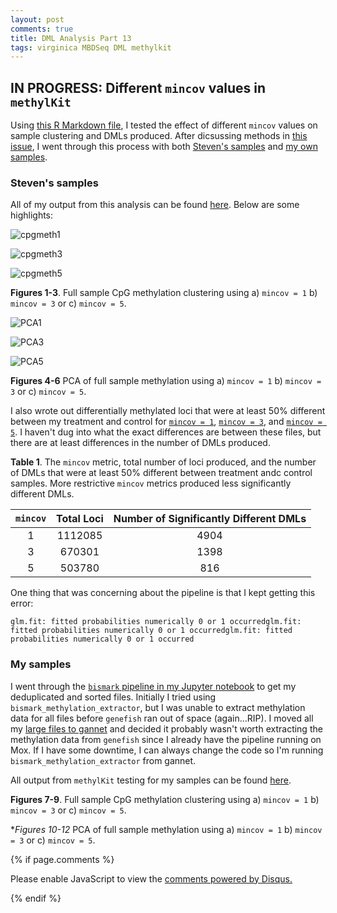 ```yaml
---
layout: post
comments: true
title: DML Analysis Part 13
tags: virginica MBDSeq DML methylkit 
---
```


## IN PROGRESS: Different `mincov` values in `methylKit`

Using [this R Markdown file](https://github.com/RobertsLab/project-virginica-oa/blob/master/analyses/2018-10-11-MethylKit-Parameter-Testing/2018-10-11-MethylKit-Parameter-Testing.Rmd), I tested the effect of different `mincov` values on sample clustering and DMLs produced. After dicsussing methods in [this issue](https://github.com/RobertsLab/resources/issues/432), I went through this process with both [Steven's samples](http://gannet.fish.washington.edu/seashell/bu-serine-wd/18-04-29/) and [my own samples](http://gannet.fish.washington.edu/spartina/2018-10-10-project-virginica-oa-Large-Files/2018-10-04-Bismark-Full-Samples-Revised-Parameters/).

### Steven's samples

All of my output from this analysis can be found [here](https://github.com/RobertsLab/project-virginica-oa/tree/master/analyses/2018-10-11-MethylKit-Parameter-Testing/2018-10-14-Steven-Samples). Below are some highlights:

![cpgmeth1](https://raw.githubusercontent.com/RobertsLab/project-virginica-oa/master/analyses/2018-10-11-MethylKit-Parameter-Testing/2018-10-14-Steven-Samples/2018-10-11-Full-Sample-CpG-Methylation-Clustering-Cov1.jpeg)

![cpgmeth3](https://raw.githubusercontent.com/RobertsLab/project-virginica-oa/master/analyses/2018-10-11-MethylKit-Parameter-Testing/2018-10-14-Steven-Samples/2018-10-11-Full-Sample-CpG-Methylation-Clustering-Cov3.jpeg)

![cpgmeth5](https://raw.githubusercontent.com/RobertsLab/project-virginica-oa/master/analyses/2018-10-11-MethylKit-Parameter-Testing/2018-10-14-Steven-Samples/2018-10-11-Full-Sample-CpG-Methylation-Clustering-Cov5.jpeg)

**Figures 1-3**. Full sample CpG methylation clustering using a) `mincov = 1` b) `mincov = 3` or c) `mincov = 5`.

![PCA1](https://raw.githubusercontent.com/RobertsLab/project-virginica-oa/master/analyses/2018-10-11-MethylKit-Parameter-Testing/2018-10-14-Steven-Samples/2018-10-11-Full-Sample-Methylation-PCA-Cov1.jpeg)

![PCA3](https://raw.githubusercontent.com/RobertsLab/project-virginica-oa/master/analyses/2018-10-11-MethylKit-Parameter-Testing/2018-10-14-Steven-Samples/2018-10-11-Full-Sample-Methylation-PCA-Cov3.jpeg)

![PCA5](https://raw.githubusercontent.com/RobertsLab/project-virginica-oa/master/analyses/2018-10-11-MethylKit-Parameter-Testing/2018-10-14-Steven-Samples/2018-10-11-Full-Sample-Methylation-PCA-Cov5.jpeg)

**Figures 4-6** PCA of full sample methylation using a) `mincov = 1` b) `mincov = 3` or c) `mincov = 5`.

I also wrote out differentially methylated loci that were at least 50% different between my treatment and control for [`mincov = 1`](https://github.com/RobertsLab/project-virginica-oa/blob/master/analyses/2018-10-11-MethylKit-Parameter-Testing/2018-10-14-Steven-Samples/2018-10-11-Steven-Samples-Differentially-Methylated-Loci-50-Cov1.csv), [`mincov = 3`](https://github.com/RobertsLab/project-virginica-oa/blob/master/analyses/2018-10-11-MethylKit-Parameter-Testing/2018-10-14-Steven-Samples/2018-10-11-Steven-Samples-Differentially-Methylated-Loci-50-Cov3.csv), and [`mincov = 5`](https://github.com/RobertsLab/project-virginica-oa/blob/master/analyses/2018-10-11-MethylKit-Parameter-Testing/2018-10-14-Steven-Samples/2018-10-11-Steven-Samples-Differentially-Methylated-Loci-50-Cov5.csv). I haven't dug into what the exact differences are between these files, but there are at least differences in the number of DMLs produced.

**Table 1**. The `mincov` metric, total number of loci produced, and the number of DMLs that were at least 50% different between treatment andc control samples. More restrictive `mincov` metrics produced less significantly different DMLs.

| **`mincov`** | **Total Loci** | **Number of Significantly Different DMLs** |
|:------------:|:--------------:|:------------------------------------------:|
|       1      |     1112085    |                    4904                    |
|       3      |     670301     |                    1398                    |
|       5      |     503780     |                     816                    |

One thing that was concerning about the pipeline is that I kept getting this error:

`````
glm.fit: fitted probabilities numerically 0 or 1 occurredglm.fit: fitted probabilities numerically 0 or 1 occurredglm.fit: fitted probabilities numerically 0 or 1 occurred
`````

### My samples

I went through the [`bismark` pipeline in my Jupyter notebook](https://github.com/RobertsLab/project-virginica-oa/blob/master/notebooks/2018-10-04-Bismark-Full-Samples-Revised-Parameters.ipynb) to get my deduplicated and sorted files. Initially I tried using `bismark_methylation_extractor`, but I was unable to extract methylation data for all files before `genefish` ran out of space (again...RIP). I moved all my [large files to gannet](http://gannet.fish.washington.edu/spartina/2018-10-10-project-virginica-oa-Large-Files/2018-10-04-Bismark-Full-Samples-Revised-Parameters/) and decided it probably wasn't worth extracting the methylation data from `genefish` since I already have the pipeline running on Mox. If I have some downtime, I can always change the code so I'm running `bismark_methylation_extractor` from gannet.

All output from `methylKit` testing for my samples can be found [here]().

**Figures 7-9**. Full sample CpG methylation clustering using a) `mincov = 1` b) `mincov = 3` or c) `mincov = 5`.

**Figures 10-12* PCA of full sample methylation using a) `mincov = 1` b) `mincov = 3` or c) `mincov = 5`.

{% if page.comments %}

<div id="disqus_thread"></div>
<script>

/**
*  RECOMMENDED CONFIGURATION VARIABLES: EDIT AND UNCOMMENT THE SECTION BELOW TO INSERT DYNAMIC VALUES FROM YOUR PLATFORM OR CMS.
*  LEARN WHY DEFINING THESE VARIABLES IS IMPORTANT: https://disqus.com/admin/universalcode/#configuration-variables*/
/*
var disqus_config = function () {
this.page.url = PAGE_URL;  // Replace PAGE_URL with your page's canonical URL variable
this.page.identifier = PAGE_IDENTIFIER; // Replace PAGE_IDENTIFIER with your page's unique identifier variable
};
*/
(function() { // DON'T EDIT BELOW THIS LINE
var d = document, s = d.createElement('script');
s.src = 'https://the-responsible-grad-student.disqus.com/embed.js';
s.setAttribute('data-timestamp', +new Date());
(d.head || d.body).appendChild(s);
})();
</script>
<noscript>Please enable JavaScript to view the <a href="https://disqus.com/?ref_noscript">comments powered by Disqus.</a></noscript>

{% endif %}

<script id="dsq-count-scr" src="//the-responsible-grad-student.disqus.com/count.js" async></script>
